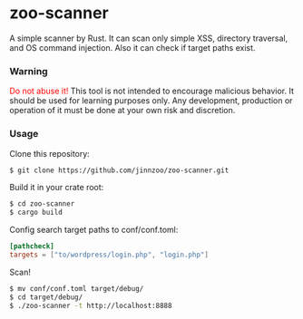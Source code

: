 zoo-scanner
=====
A simple scanner by Rust. It can scan only simple XSS, directory traversal, 
and OS command injection. Also it can check if target paths exist.

### Warning

<span style="color: red; ">Do not abuse it!</span>
This tool is not intended to encourage malicious behavior.
It should be used for learning purposes only.
Any development, production or operation of it must be done at your own risk and discretion.

### Usage

Clone this repository:

```sh
$ git clone https://github.com/jinnzoo/zoo-scanner.git
```

Build it in your crate root:

```sh
$ cd zoo-scanner
$ cargo build
```

Config search target paths to conf/conf.toml:
```toml
[pathcheck]
targets = ["to/wordpress/login.php", "login.php"]
```

Scan!
```sh
$ mv conf/conf.toml target/debug/
$ cd target/debug/
$ ./zoo-scanner -t http://localhost:8888
```

